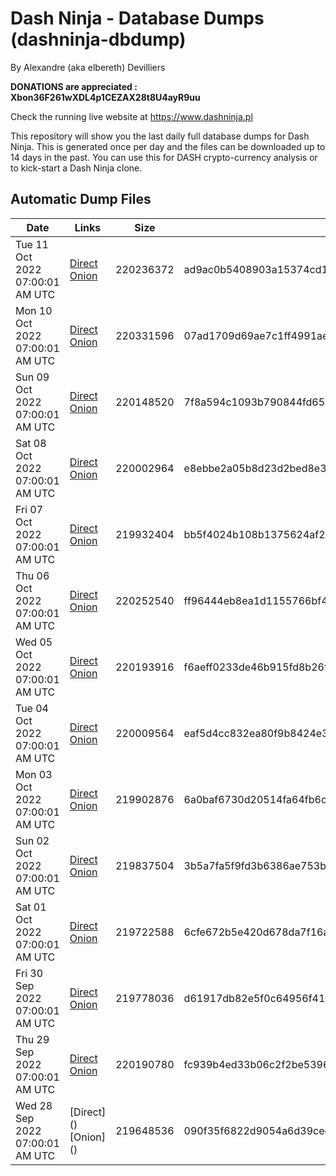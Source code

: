 # Dash Ninja - Database Dumps (dashninja-dbdump)
By Alexandre (aka elbereth) Devilliers

**DONATIONS are appreciated : Xbon36F261wXDL4p1CEZAX28t8U4ayR9uu**

Check the running live website at https://www.dashninja.pl

This repository will show you the last daily full database dumps for Dash Ninja. This is generated once per day and the files can be downloaded up to 14 days in the past.
You can use this for DASH crypto-currency analysis or to kick-start a Dash Ninja clone.


## Automatic Dump Files
| Date | Links | Size | SHA256 |
|--|--|--|--|
| Tue 11 Oct 2022 07:00:01 AM UTC | [Direct](https://oshi.at/eJqf) [Onion](http://5ety7tpkim5me6eszuwcje7bmy25pbtrjtue7zkqqgziljwqy3rrikqd.onion/eJqf) | 220236372 | ad9ac0b5408903a15374cd15e5c54fed2d69314541a99f2b3738e5bad137d325 | 
| Mon 10 Oct 2022 07:00:01 AM UTC | [Direct](https://oshi.at/zeTt) [Onion](http://5ety7tpkim5me6eszuwcje7bmy25pbtrjtue7zkqqgziljwqy3rrikqd.onion/zeTt) | 220331596 | 07ad1709d69ae7c1ff4991aedc720f811cd734390e8dcbbc6e07333b4d6d8b90 | 
| Sun 09 Oct 2022 07:00:01 AM UTC | [Direct](https://oshi.at/fpPS) [Onion](http://5ety7tpkim5me6eszuwcje7bmy25pbtrjtue7zkqqgziljwqy3rrikqd.onion/fpPS) | 220148520 | 7f8a594c1093b790844fd65719311350b2593c2d1dc66ff5bc00ea2dda3a5b0d | 
| Sat 08 Oct 2022 07:00:01 AM UTC | [Direct](https://oshi.at/awci) [Onion](http://5ety7tpkim5me6eszuwcje7bmy25pbtrjtue7zkqqgziljwqy3rrikqd.onion/awci) | 220002964 | e8ebbe2a05b8d23d2bed8e3721050adb62496f9f7858f3c3149c543412a51ae8 | 
| Fri 07 Oct 2022 07:00:01 AM UTC | [Direct](https://oshi.at/tWCJ) [Onion](http://5ety7tpkim5me6eszuwcje7bmy25pbtrjtue7zkqqgziljwqy3rrikqd.onion/tWCJ) | 219932404 | bb5f4024b108b1375624af27ba9d98185ad786bc57bdc318a24efe0d6c44ac3e | 
| Thu 06 Oct 2022 07:00:01 AM UTC | [Direct](https://oshi.at/cNNv) [Onion](http://5ety7tpkim5me6eszuwcje7bmy25pbtrjtue7zkqqgziljwqy3rrikqd.onion/cNNv) | 220252540 | ff96444eb8ea1d1155766bf44b3381a54675fe48c1bddd3cfb11d161f414383d | 
| Wed 05 Oct 2022 07:00:01 AM UTC | [Direct](https://oshi.at/zqTU) [Onion](http://5ety7tpkim5me6eszuwcje7bmy25pbtrjtue7zkqqgziljwqy3rrikqd.onion/zqTU) | 220193916 | f6aeff0233de46b915fd8b26fe7f93f9be6d8ca9b84e2eb988ec914187595628 | 
| Tue 04 Oct 2022 07:00:01 AM UTC | [Direct](https://oshi.at/cArF) [Onion](http://5ety7tpkim5me6eszuwcje7bmy25pbtrjtue7zkqqgziljwqy3rrikqd.onion/cArF) | 220009564 | eaf5d4cc832ea80f9b8424e32f9688b067a20c795b959b8b2ee9c213938f1d7d | 
| Mon 03 Oct 2022 07:00:01 AM UTC | [Direct](https://oshi.at/VPGm) [Onion](http://5ety7tpkim5me6eszuwcje7bmy25pbtrjtue7zkqqgziljwqy3rrikqd.onion/VPGm) | 219902876 | 6a0baf6730d20514fa64fb6c93a5111f7d553a8fc4ae78740b54d75cb8b4eb14 | 
| Sun 02 Oct 2022 07:00:01 AM UTC | [Direct](https://oshi.at/NFhw) [Onion](http://5ety7tpkim5me6eszuwcje7bmy25pbtrjtue7zkqqgziljwqy3rrikqd.onion/NFhw) | 219837504 | 3b5a7fa5f9fd3b6386ae753bb9897d83624f9b8a054c3583483df6f39501290e | 
| Sat 01 Oct 2022 07:00:01 AM UTC | [Direct](https://oshi.at/bqLj) [Onion](http://5ety7tpkim5me6eszuwcje7bmy25pbtrjtue7zkqqgziljwqy3rrikqd.onion/bqLj) | 219722588 | 6cfe672b5e420d678da7f16a15421546543b2d6b0f6943ec9fec5e85f17d2838 | 
| Fri 30 Sep 2022 07:00:01 AM UTC | [Direct](https://oshi.at/SgWS) [Onion](http://5ety7tpkim5me6eszuwcje7bmy25pbtrjtue7zkqqgziljwqy3rrikqd.onion/SgWS) | 219778036 | d61917db82e5f0c64956f418bf6aa38efc837608642641f28f3ddaef3631532d | 
| Thu 29 Sep 2022 07:00:01 AM UTC | [Direct]() [Onion]() | 220190780 | fc939b4ed33b06c2f2be53966139b8b7ea6922e76777d25d0633db494423870e | 
| Wed 28 Sep 2022 07:00:01 AM UTC | [Direct](</body></html>) [Onion](</body></html>) | 219648536 | 090f35f6822d9054a6d39ceee0f513e4bdb358058a4ff6eaa1ec554c337e9519 | 
